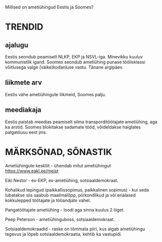 Millised on ametiühingud Eestis ja Soomes?

# TRENDID

## ajalugu

Eestis seondub peamiselt NLKP, EKP ja NSVL-iga. Minevikku kuuluv kommunistlik igand. 
Soomes seondub ametiühing punase töölisklassi võitlusega valge (väike)kodanluse vastu. Tänane argipäev.

## liikmete arv

Eestis vähe ametiühingute liikmeid, Soomes palju. 

## meediakaja

Eestis paistab meedias peamiselt silma transporditöötajate ametiühing, aga ka arstid. 
Soomes blokitakse sadamate tööd, võideldakse haiglates palgatõusu eest jms. 

# MÄRKSÕNAD, SÕNASTIK

Ametiühingute keskliit - ühendab mitut ametiühingut
https://www.eakl.ee/meist

Eiki Nestor - ex-EKP, ex-ametiühing, sotsiaaldemokraat. 

Kohalikud lepingud (paikkallissopimus, paikkalinen sopimus) - kui seda lubatakse siis saabub maailmalõpp, piirkondlikud ja või erialased kokkulepped töötajate ja tööandjate vahel.

Pangatöötajate ametiühing - loodi aga sinna kuulus 2 liiget. 

Peep Peterson - ametiühinguboss, sotsiaaldemokraat. 

Sotsiaaldemokraadid - raske on tõmmata piiri, kus algab ametiühingu tegevus ja lõpeb sotsiaaldemokraatia, kehtib ka vastupidi. 
